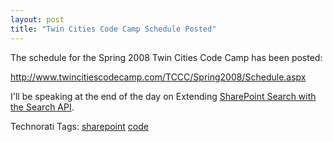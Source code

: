 ```yaml
---
layout: post
title: "Twin Cities Code Camp Schedule Posted"
---
```


<p>The schedule for the Spring 2008 Twin Cities Code Camp has been posted:</p>
<p><a title="http://www.twincitiescodecamp.com/TCCC/Spring2008/Schedule.aspx" href="http://www.twincitiescodecamp.com/TCCC/Spring2008/Schedule.aspx">http://www.twincitiescodecamp.com/TCCC/Spring2008/Schedule.aspx</a></p>
<p>I'll be speaking at the end of the day on Extending <a href="http://www.twincitiescodecamp.com/TCCC/Spring2008/Sessions.aspx#s6" target="_blank">SharePoint Search with the Search API</a>.  </p>
<div class="tags" id="scid:0767317B-992E-4b12-91E0-4F059A8CECA8:7197cb74-1542-4b29-ac64-ca60ebca7efc">Technorati Tags: <a href="http://technorati.com/tags/sharepoint" rel="tag" target="_blank">sharepoint</a> <a href="http://technorati.com/tags/code" rel="tag" target="_blank">code</a></div> 

